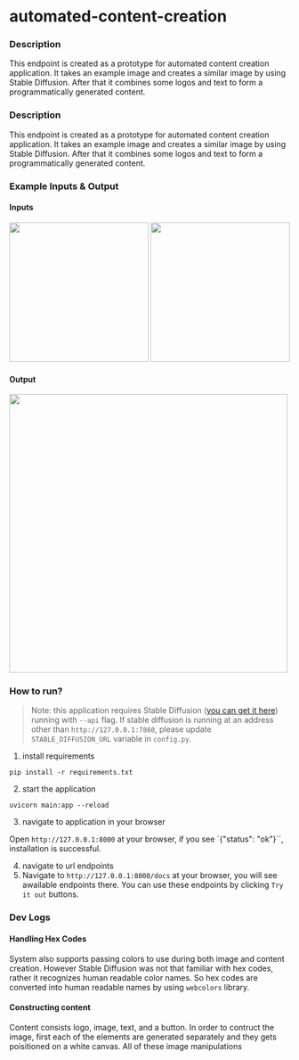 # automated-content-creation
### Description  
This endpoint is created as a prototype for automated content creation application. It takes an example image and creates a similar image by using Stable Diffusion. After that it combines some logos and text to form a programmatically generated content.


### Description

This endpoint is created as a prototype for automated content creation application. It takes an example image and creates a similar image by using Stable Diffusion. After that it combines some logos and text to form a programmatically generated content.

### Example Inputs & Output

#### Inputs

<img src='https://github.com/UkcaGreen/automated-content-creation-api/assets/42381853/1b1d86f2-56ad-49c7-b887-30ad22c66528' width='250'>
<img src='https://github.com/UkcaGreen/automated-content-creation-api/assets/42381853/4c7b0fda-2bdf-4f21-ac96-43b69e10a7ff' width='250'>

#### Output

<img src='https://github.com/UkcaGreen/automated-content-creation-api/assets/42381853/3103ee6d-9d77-430d-91d5-fd93e7b69c16' width='500'>

### How to run?
> Note: this application requires Stable Diffusion ([you can get it here](https://github.com/AUTOMATIC1111/stable-diffusion-webui)) running with `--api` flag. If stable diffusion is running at an address other than `http://127.0.0.1:7860`, please update `STABLE_DIFFUSION_URL` variable in `config.py`.

1. install requirements

`pip install -r requirements.txt`

2. start the application

`uvicorn main:app --reload`

3. navigate to application in your browser

Open `http://127.0.0.1:8000` at your browser, if you see `{"status": "ok"}``, installation is successful.

4. navigate to url endpoints
5. Navigate to `http://127.0.0.1:8000/docs` at your browser, you will see awailable endpoints there. You can use these endpoints by clicking `Try it out` buttons.

### Dev Logs

#### Handling Hex Codes

System also supports passing colors to use during both image and content creation. However Stable Diffusion was not that familiar with hex codes, rather it recognizes human readable color names. So hex codes are converted into human readable names by using `webcolors` library.

#### Constructing content

Content consists logo, image, text, and a button. In order to contruct the image, first each of the elements are generated separately and they gets poisitioned on a white canvas. All of these image manipulations 
